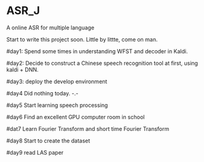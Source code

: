 # ASR_J
A online ASR for multiple language


Start to write this project soon. Little by littte, come on man.

#day1:
Spend some times in understanding WFST and decoder in Kaldi.


#day2:
Decide to construct a Chinese speech recognition tool at first, using kaldi + DNN.


#day3:
deploy the develop environment


#day4
Did nothing today. -.-



#day5
Start learning speech processing

#day6
Find an excellent GPU computer room in school


#dat7
Learn Fourier Transform and short time Fourier Transform


#day8
Start to create the dataset

#day9
read LAS paper
